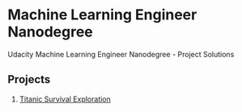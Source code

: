 # Machine Learning Engineer Nanodegree
Udacity Machine Learning Engineer Nanodegree - Project Solutions

## Projects

1. [Titanic Survival Exploration]()
